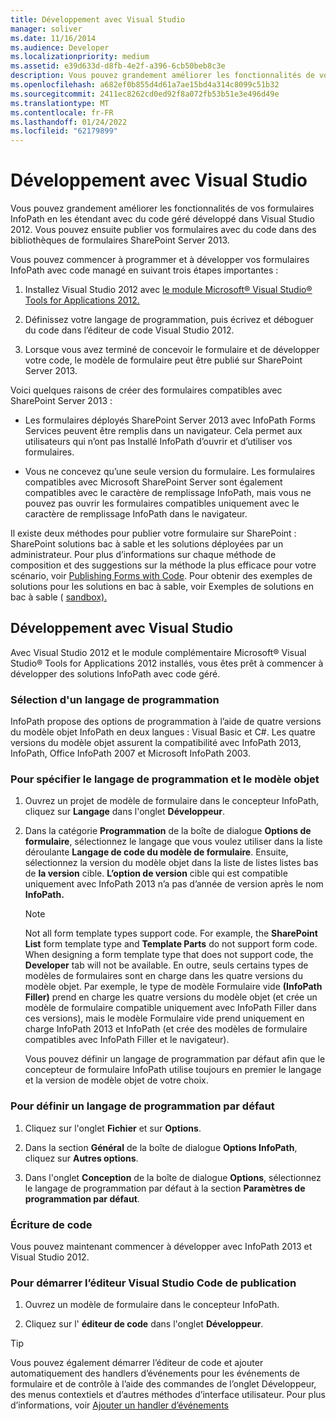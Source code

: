```yaml
---
title: Développement avec Visual Studio
manager: soliver
ms.date: 11/16/2014
ms.audience: Developer
ms.localizationpriority: medium
ms.assetid: e39d633d-d8fb-4e2f-a396-6cb50beb8c3e
description: Vous pouvez grandement améliorer les fonctionnalités de vos formulaires InfoPath en les étendant avec du code géré développé dans Visual Studio 2012. Vous pouvez ensuite publier vos formulaires avec du code dans des bibliothèques de formulaires SharePoint Server 2013.
ms.openlocfilehash: a682ef0b855d4d61a7ae15bd4a314c8099c51b32
ms.sourcegitcommit: 2411ec8262cd0ed92f8a072fb53b51e3e496d49e
ms.translationtype: MT
ms.contentlocale: fr-FR
ms.lasthandoff: 01/24/2022
ms.locfileid: "62179899"
---
```

# <a name="develop-with-visual-studio"></a>Développement avec Visual Studio

Vous pouvez grandement améliorer les fonctionnalités de vos formulaires InfoPath en les étendant avec du code géré développé dans Visual Studio 2012. Vous pouvez ensuite publier vos formulaires avec du code dans des bibliothèques de formulaires SharePoint Server 2013.
  
Vous pouvez commencer à programmer et à développer vos formulaires InfoPath avec code managé en suivant trois étapes importantes :
  
1. Installez Visual Studio 2012 avec [le module Microsoft® Visual Studio® Tools for Applications 2012.](https://www.microsoft.com/download/details.aspx?id=38807) 
    
2. Définissez votre langage de programmation, puis écrivez et déboguer du code dans l’éditeur de code Visual Studio 2012.
    
3. Lorsque vous avez terminé de concevoir le formulaire et de développer votre code, le modèle de formulaire peut être publié sur SharePoint Server 2013.
    
Voici quelques raisons de créer des formulaires compatibles avec SharePoint Server 2013 :
  
- Les formulaires déployés SharePoint Server 2013 avec InfoPath Forms Services peuvent être remplis dans un navigateur. Cela permet aux utilisateurs qui n’ont pas Installé InfoPath d’ouvrir et d’utiliser vos formulaires.
    
- Vous ne concevez qu’une seule version du formulaire. Les formulaires compatibles avec Microsoft SharePoint Server sont également compatibles avec le caractère de remplissage InfoPath, mais vous ne pouvez pas ouvrir les formulaires compatibles uniquement avec le caractère de remplissage InfoPath dans le navigateur.
    
Il existe deux méthodes pour publier votre formulaire sur SharePoint : SharePoint solutions bac à sable et les solutions déployées par un administrateur. Pour plus d’informations sur chaque méthode de composition et des suggestions sur la méthode la plus efficace pour votre scénario, voir [Publishing Forms with Code](publishing-forms-with-code.md). Pour obtenir des exemples de solutions pour les solutions en bac à sable, voir Exemples de solutions en bac à sable ( [sandbox).](sample-sandboxed-solutions.md)
  
## <a name="developing-with-visual-studio"></a>Développement avec Visual Studio

Avec Visual Studio 2012 et le module complémentaire Microsoft® Visual Studio® Tools for Applications 2012 installés, vous êtes prêt à commencer à développer des solutions InfoPath avec code géré.
  
### <a name="choosing-a-programming-language"></a>Sélection d'un langage de programmation

InfoPath propose des options de programmation à l’aide de quatre versions du modèle objet InfoPath en deux langues : Visual Basic et C#. Les quatre versions du modèle objet assurent la compatibilité avec InfoPath 2013, InfoPath, Office InfoPath 2007 et Microsoft InfoPath 2003.
  
### <a name="to-specify-the-programming-language-and-object-model"></a>Pour spécifier le langage de programmation et le modèle objet

1. Ouvrez un projet de modèle de formulaire dans le concepteur InfoPath, cliquez sur **Langage** dans l'onglet **Développeur**. 
    
2. Dans la catégorie **Programmation** de la boîte de dialogue **Options de formulaire**, sélectionnez le langage que vous voulez utiliser dans la liste déroulante **Langage de code du modèle de formulaire**. Ensuite, sélectionnez la version du modèle objet dans la liste de listes listes bas de **la version** cible. **L’option de version** cible qui est compatible uniquement avec InfoPath 2013 n’a pas d’année de version après le nom **InfoPath.** 
    
    > [!NOTE]
    > Not all form template types support code. For example, the **SharePoint List** form template type and **Template Parts** do not support form code. When designing a form template type that does not support code, the **Developer** tab will not be available. En outre, seuls certains types de modèles de formulaires sont en charge dans les quatre versions du modèle objet. Par exemple, le type de modèle Formulaire vide **(InfoPath Filler)** prend en charge les quatre versions du modèle objet  (et crée un modèle de formulaire compatible uniquement avec InfoPath Filler dans ces versions), mais le modèle Formulaire vide prend uniquement en charge InfoPath 2013 et InfoPath (et crée des modèles de formulaire compatibles avec InfoPath Filler et le navigateur). 
  
    Vous pouvez définir un langage de programmation par défaut afin que le concepteur de formulaire InfoPath utilise toujours en premier le langage et la version de modèle objet de votre choix.
    
### <a name="to-set-the-default-programming-language"></a>Pour définir un langage de programmation par défaut

1. Cliquez sur l'onglet **Fichier** et sur **Options**.
    
2. Dans la section **Général** de la boîte de dialogue **Options InfoPath**, cliquez sur **Autres options**.
    
3. Dans l'onglet **Conception** de la boîte de dialogue **Options**, sélectionnez le langage de programmation par défaut à la section **Paramètres de programmation par défaut**. 
    
### <a name="writing-code"></a>Écriture de code

Vous pouvez maintenant commencer à développer avec InfoPath 2013 et Visual Studio 2012. 
  
### <a name="to-start-the-visual-studio-code-editor"></a>Pour démarrer l’éditeur Visual Studio Code de publication

1. Ouvrez un modèle de formulaire dans le concepteur InfoPath.
    
2. Cliquez sur l' **éditeur de code** dans l'onglet **Développeur**. 
    
> [!TIP]
> Vous pouvez également démarrer l’éditeur de code et ajouter automatiquement des handlers d’événements pour les événements de formulaire et de contrôle à l’aide des commandes de l’onglet Développeur, des menus contextiels et d’autres méthodes d’interface utilisateur.  Pour plus d’informations, voir [Ajouter un handler d’événements](how-to-add-an-event-handler.md)
  

